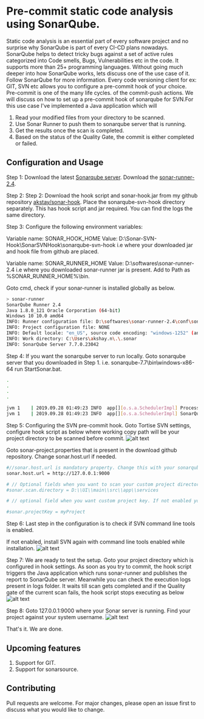 # Pre-commit static code analysis using SonarQube.

Static code analysis is an essential part of every software project and no surprise why SonarQube is part of every CI-CD plans nowadays. SonarQube helps to detect tricky bugs against a set of active rules categorized into Code smells, Bugs, Vulnerabilities etc in the code. It supports more than 25+ programming languages. Without going much deeper into how SonarQube works, lets discuss one of the use case of it. Follow SonarQube for more information. Every code versioning client for ex: GIT, SVN etc allows you to configure a pre-commit hook of your choice. Pre-commit is one of the many life cycles. of the commit-push actions. We will discuss on how to set up a pre-commit hook of sonarqube for SVN.For this use case I've implemented a Java application which will

1. Read your modified files from your directory to be scanned.
2. Use Sonar Runner to push them to sonarqube server that is running.
3. Get the results once the scan is completed.
4. Based on the status of the Quality Gate, the commit is either completed or failed.
## Configuration and Usage

Step 1: Download the latest [Sonarqube server](https://www.sonarqube.org/downloads/). 
Download the [sonar-runner-2.4](http://repo1.maven.org/maven2/org/codehaus/sonar/runner/sonar-runner-dist/2.4/sonar-runner-dist-2.4.jar).

Step 2: Step 2: Download the hook script and sonar-hook.jar from my github repository 
[akstay/sonar-hook](https://github.com/akstay/sonar-hook/tree/master/SonarSVNHook/). 
Place the sonarqube-svn-hook directory separately. This has hook script and jar required. You can find the logs the same directory.

Step 3: Configure the following environment variables:

Variable name: SONAR_HOOK_HOME Value: D:\Sonar-SVN-Hook\SonarSVNHook\sonarqube-svn-hook i.e where your downloaded jar and hook file from github are placed.

Variable name: SONAR_RUNNER_HOME Value: D:\softwares\sonar-runner-2.4 i.e where you downloaded sonar-runner jar is present.
Add to Path as %SONAR_RUNNER_HOME%\bin.

Goto cmd, check if your sonar-runner is installed globally as below.
```bash
> sonar-runner
SonarQube Runner 2.4
Java 1.8.0_121 Oracle Corporation (64-bit)
Windows 10 10.0 amd64
INFO: Runner configuration file: D:\softwares\sonar-runner-2.4\conf\sonar-runner.properties
INFO: Project configuration file: NONE
INFO: Default locale: "en_US", source code encoding: "windows-1252" (analysis is platform dependent)
INFO: Work directory: C:\Users\akshay.n\.\.sonar
INFO: SonarQube Server 7.7.0.23042
```
Step 4: If you want the sonarqube server to run locally. Goto sonarqube server that you downloaded in Step 1. i.e. sonarqube-7.7\bin\windows-x86-64 run StartSonar.bat.
```bash
.
.
.
.

jvm 1    | 2019.09.28 01:49:23 INFO  app[][o.s.a.SchedulerImpl] Process[ce] is up
jvm 1    | 2019.09.28 01:49:23 INFO  app[][o.s.a.SchedulerImpl] SonarQube is up
```

Step 5: Configuring the SVN pre-commit hook. Goto Tortise SVN settings, configure hook script as below where working copy path will be your project directory to be scanned before commit.
![alt text](https://github.com/akstay/sonar-hook/blob/master/SonarSVNHook/test/precomit.PNG)

Goto sonar-project.properties that is present in the download github repository. Change sonar.host.url if needed.
```bash
#//sonar.host.url is mandatory property. Change this with your sonarqube server
sonar.host.url = http://127.0.0.1:9000

# // Optional fields when you want to scan your custom project directory. If not enabled the directory mentioned in the hook settings will be considered.
#sonar.scan.directory = D:\\UI\\main\\src\\app\\services

# // optional field when you want custom project key. If not enabled your system username will be taken as projectkey.

#sonar.projectKey = myProject
```
Step 6: Last step in the configuration is to check if SVN command line tools is enabled.

If not enabled, install SVN again with command line tools enabled while installation.
![alt text](https://github.com/akstay/sonar-hook/blob/master/SonarSVNHook/test/svn-cmd.PNG)

Step 7: We are ready to test the setup. Goto your project directory which is configured in hook settings. As soon as you try to commit, the hook script triggers the Java application which runs sonar-runner and publishes the report to SonarQube server. Meanwhile you can check the execution logs present in logs folder. It waits till scan gets completed and if the Quality gate of the current scan fails, the hook script stops executing as below
![alt text](https://github.com/akstay/sonar-hook/blob/master/SonarSVNHook/test/hookeror.PNG)

Step 8: Goto 127.0.0.1:9000 where your Sonar server is running. Find your project against your system username.
![alt text](https://github.com/akstay/sonar-hook/blob/master/SonarSVNHook/test/sonar3.PNG)

That's it. We are done.

## Upcoming features
1) Support for GIT.
2) Support for sonarsource.


## Contributing
Pull requests are welcome. For major changes, please open an issue first to discuss what you would like to change.
